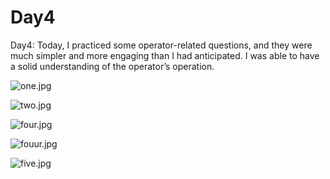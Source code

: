 # Day4

Day4:
Today, I practiced some operator-related questions, and they were much simpler and more engaging than I had anticipated. I was able to have a solid understanding of the operator’s operation.

![one.jpg](Day4%/one.jpg)

![two.jpg](Day4%/two.jpg)

![four.jpg](Day4%/four.jpg)

![fouur.jpg](Day4%/fouur.jpg)

![five.jpg](Day4%/five.jpg)